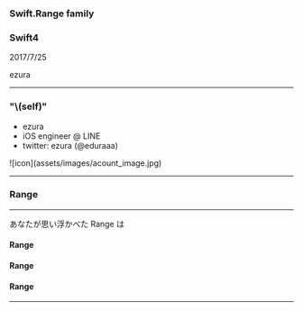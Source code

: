 ### Swift.Range family
### Swift4
2017/7/25  

ezura

---

### "\\(self)"
* ezura
* iOS engineer @ LINE
* twitter: ezura (@eduraaa)

<div>![icon](assets/images/acount_image.jpg)</div>

---

### Range

---

あなたが思い浮かべた Range は
#### Range</span>
#### Range</span>
#### Range</span>

---


